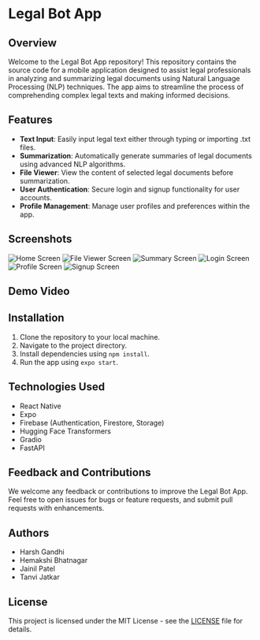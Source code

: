 # Legal Bot App

## Overview
Welcome to the Legal Bot App repository! This repository contains the source code for a mobile application designed to assist legal professionals in analyzing and summarizing legal documents using Natural Language Processing (NLP) techniques. The app aims to streamline the process of comprehending complex legal texts and making informed decisions.

## Features
- **Text Input**: Easily input legal text either through typing or importing .txt files.
- **Summarization**: Automatically generate summaries of legal documents using advanced NLP algorithms.
- **File Viewer**: View the content of selected legal documents before summarization.
- **User Authentication**: Secure login and signup functionality for user accounts.
- **Profile Management**: Manage user profiles and preferences within the app.

## Screenshots
![Home Screen](screenshots/home_screen.png)
![File Viewer Screen](screenshots/file_viewer_screen.png)
![Summary Screen](screenshots/summary_screen.png)
![Login Screen](screenshots/login_screen.png)
![Profile Screen](screenshots/profile_screen.png)
![Signup Screen](screenshots/signup_screen.png)

## Demo Video


## Installation
1. Clone the repository to your local machine.
2. Navigate to the project directory.
3. Install dependencies using `npm install`.
4. Run the app using `expo start`.

## Technologies Used
- React Native
- Expo
- Firebase (Authentication, Firestore, Storage)
- Hugging Face Transformers
- Gradio
- FastAPI

## Feedback and Contributions
We welcome any feedback or contributions to improve the Legal Bot App. Feel free to open issues for bugs or feature requests, and submit pull requests with enhancements.

## Authors
- Harsh Gandhi
- Hemakshi Bhatnagar
- Jainil Patel
- Tanvi Jatkar

## License
This project is licensed under the MIT License - see the [LICENSE](LICENSE) file for details.
